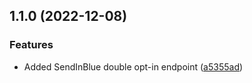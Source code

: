 ## 1.1.0 (2022-12-08)

### Features

* Added SendInBlue double opt-in endpoint ([a5355ad](https://github.com/rezozero/subscribeme/commit/a5355ad8c3a7a4fb5206d29d61d524b1a4fb2e73))

